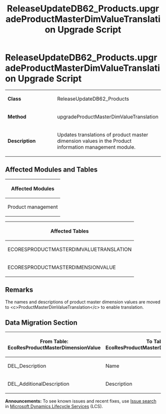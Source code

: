 ﻿---
title: ReleaseUpdateDB62_Products.upgradeProductMasterDimValueTranslation Upgrade Script
TOCTitle: ReleaseUpdateDB62_Products.upgradeProductMasterDimValueTranslation Upgrade Script
ms:assetid: 48b56a2a-8f26-cce1-1acb-5fca1b2f9702
ms:mtpsurl: https://msdn.microsoft.com/en-us/library/Dn702726(v=AX.60)
ms:contentKeyID: 65236182
ms.date: 05/18/2015
mtps_version: v=AX.60
---

# ReleaseUpdateDB62\_Products.upgradeProductMasterDimValueTranslation Upgrade Script 


<table>
<colgroup>
<col style="width: 50%" />
<col style="width: 50%" />
</colgroup>
<tbody>
<tr class="odd">
<td><p><strong>Class</strong></p></td>
<td><p>ReleaseUpdateDB62_Products</p></td>
</tr>
<tr class="even">
<td><p><strong>Method</strong></p></td>
<td><p>upgradeProductMasterDimValueTranslation</p></td>
</tr>
<tr class="odd">
<td><p><strong>Description</strong></p></td>
<td><p>Updates translations of product master dimension values in the Product information management module.</p></td>
</tr>
</tbody>
</table>


## Affected Modules and Tables

<table>
<colgroup>
<col style="width: 100%" />
</colgroup>
<thead>
<tr class="header">
<th><p>Affected Modules</p></th>
</tr>
</thead>
<tbody>
<tr class="odd">
<td><p>Product management</p></td>
</tr>
</tbody>
</table>


<table>
<colgroup>
<col style="width: 100%" />
</colgroup>
<thead>
<tr class="header">
<th><p>Affected Tables</p></th>
</tr>
</thead>
<tbody>
<tr class="odd">
<td><p>ECORESPRODUCTMASTERDIMVALUETRANSLATION</p></td>
</tr>
<tr class="even">
<td><p>ECORESPRODUCTMASTERDIMENSIONVALUE</p></td>
</tr>
</tbody>
</table>


## Remarks

The names and descriptions of product master dimension values are moved to \<c\>ProductMasterDimValueTranslation\</c\> to enable translation.

## Data Migration Section

<table>
<colgroup>
<col style="width: 50%" />
<col style="width: 50%" />
</colgroup>
<thead>
<tr class="header">
<th><p>From Table: EcoResProductMasterDimensionValue</p></th>
<th><p>To Table: EcoResProductMasterDimValueTranslation</p></th>
</tr>
</thead>
<tbody>
<tr class="odd">
<td><p>DEL_Description</p></td>
<td><p>Name</p></td>
</tr>
<tr class="even">
<td><p>DEL_AdditionalDescription</p></td>
<td><p>Description</p></td>
</tr>
</tbody>
</table>

  
**Announcements:** To see known issues and recent fixes, use [Issue search](http://go.microsoft.com/fwlink/?linkid=389258) in [Microsoft Dynamics Lifecycle Services](http://go.microsoft.com/fwlink/?linkid=306505) (LCS).

